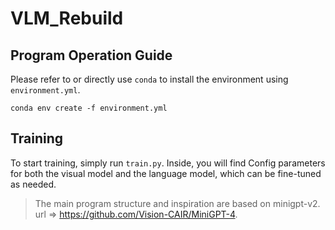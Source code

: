 # VLM_Rebuild

## Program Operation Guide
Please refer to or directly use `conda` to install the environment using `environment.yml`.

```conda env create -f environment.yml```


## Training 
To start training, simply run `train.py`. Inside, you will find Config parameters for both the visual model and the language model, which can be fine-tuned as needed.

> The main program structure and inspiration are based on minigpt-v2. url => https://github.com/Vision-CAIR/MiniGPT-4.
